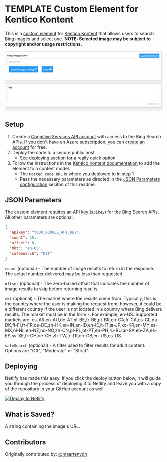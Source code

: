 # TEMPLATE Custom Element for Kentico Kontent

This is a [custom element](https://docs.kontent.ai/tutorials/develop-apps/integrate/integrating-your-own-content-editing-features) for [Kentico Kontent](https://kontent.ai) that allows users to search Bing images and select one. **NOTE: Selected image may be subject to copyright and/or usage restrictions.**

![Screenshot of custom element](BingImageSelector.gif)

## Setup

1. Create a [Cognitive Services API account](https://docs.microsoft.com/azure/cognitive-services/cognitive-services-apis-create-account) with access to the Bing Search APIs. If you don't have an Azure subscription, you can [create an account](https://azure.microsoft.com/try/cognitive-services/?api=bing-web-search-api) for free.
1. Deploy the code to a secure public host
   - See [deploying section](#Deploying) for a really quick option
1. Follow the instructions in the [Kentico Kontent documentation](https://docs.kontent.ai/tutorials/develop-apps/integrate/integrating-your-own-content-editing-features#a-3--displaying-a-custom-element-in-kentico-kontent) to add the element to a content model.
   - The `Hosted code URL` is where you deployed to in step 1
   - Pass the necessary parameters as directed in the [JSON Parameters configuration](#json-parameters) seciton of this readme.

## JSON Parameters

The custom element requires an API key (`apikey`) for the [Bing Search APIs](https://azure.microsoft.com/en-us/try/cognitive-services/). All other parameters are optional:

```Json
{
  "apikey": "YOUR_GOOGLE_API_KEY",
  "count": 10,
  "offset": 0,
  "mkt": "en-US",
  "safeSearch": "Off"
}
```

`count` (optional) - The number of image results to return in the response. The actual number delivered may be less than requested.

`offset` (optional) - The zero-based offset that indicates the number of image results to skip before returning results.

`mkt` (optional) - The market where the results come from. Typically, this is the country where the user is making the request from; however, it could be a different country if the user is not located in a country where Bing delivers results. The market must be in the form -. For example, en-US. Supported markets are: es-AR,en-AU,de-AT,nl-BE,fr-BE,pt-BR,en-CA,fr-CA,es-CL,da-DK,fi-FI,fr-FR,de-DE,zh-HK,en-IN,en-ID,en-IE,it-IT,ja-JP,ko-KR,en-MY,es-MX,nl-NL,en-NZ,no-NO,zh-CN,pl-PL,pt-PT,en-PH,ru-RU,ar-SA,en-ZA,es-ES,sv-SE,fr-CH,de-CH,zh-TW,tr-TR,en-GB,en-US,es-US

`safeSearch` (optional) - A filter used to filter results for adult content. Options are "Off", "Moderate" or "Strict".

## Deploying

Netlify has made this easy. If you click the deploy button below, it will guide you through the process of deploying it to Netlify and leave you with a copy of the repository in your GitHub account as well.

[![Deploy to Netlify](https://www.netlify.com/img/deploy/button.svg)](https://app.netlify.com/start/deploy?repository=https://github.com/Kentico/kontent-custom-element-bing-image-selector)

## What is Saved?

A string containing the image's URL.

## Contributors

Originally contributed by: [@maartenvdh](https://github.com/maartenvdh)
